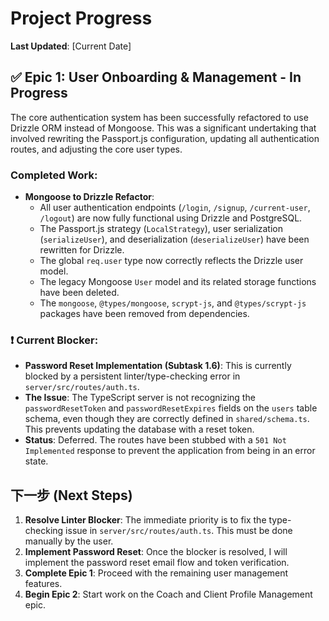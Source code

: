 # Project Progress

**Last Updated**: [Current Date]

## ✅ Epic 1: User Onboarding & Management - In Progress

The core authentication system has been successfully refactored to use Drizzle ORM instead of Mongoose. This was a significant undertaking that involved rewriting the Passport.js configuration, updating all authentication routes, and adjusting the core user types.

### Completed Work:
- **Mongoose to Drizzle Refactor**:
  - All user authentication endpoints (`/login`, `/signup`, `/current-user`, `/logout`) are now fully functional using Drizzle and PostgreSQL.
  - The Passport.js strategy (`LocalStrategy`), user serialization (`serializeUser`), and deserialization (`deserializeUser`) have been rewritten for Drizzle.
  - The global `req.user` type now correctly reflects the Drizzle user model.
  - The legacy Mongoose `User` model and its related storage functions have been deleted.
  - The `mongoose`, `@types/mongoose`, `scrypt-js`, and `@types/scrypt-js` packages have been removed from dependencies.

### ❗ Current Blocker:
- **Password Reset Implementation (Subtask 1.6)**: This is currently blocked by a persistent linter/type-checking error in `server/src/routes/auth.ts`.
- **The Issue**: The TypeScript server is not recognizing the `passwordResetToken` and `passwordResetExpires` fields on the `users` table schema, even though they are correctly defined in `shared/schema.ts`. This prevents updating the database with a reset token.
- **Status**: Deferred. The routes have been stubbed with a `501 Not Implemented` response to prevent the application from being in an error state.

## 下一步 (Next Steps)

1.  **Resolve Linter Blocker**: The immediate priority is to fix the type-checking issue in `server/src/routes/auth.ts`. This must be done manually by the user.
2.  **Implement Password Reset**: Once the blocker is resolved, I will implement the password reset email flow and token verification.
3.  **Complete Epic 1**: Proceed with the remaining user management features.
4.  **Begin Epic 2**: Start work on the Coach and Client Profile Management epic.
